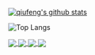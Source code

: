 [![qiufeng's github stats](https://github-readme-stats.vercel.app/api?username=wutongshenqiu)](https://github.com/wutongshenqiu/github-readme-stats)


![Top Langs](https://github-readme-stats.vercel.app/api/top-langs/?username=wutongshenqiu&exclude_repo=wutongshenqiu.github.io,PESecurity&hide=javascript,html)


<a href="https://github.com/wutongshenqiu/CommonAlgorithm">
  <img align="center" src="https://github-readme-stats.vercel.app/api/pin/?username=wutongshenqiu&repo=CommonAlgorithm" />
</a>
<a href="https://github.com/wutongshenqiu/BigInteger">
  <img align="center" src="https://github-readme-stats.vercel.app/api/pin/?username=wutongshenqiu&repo=BigInteger" />
</a>
<a href="https://github.com/wutongshenqiu/PEAnalysis">
  <img align="center" src="https://github-readme-stats.vercel.app/api/pin/?username=wutongshenqiu&repo=PEAnalysis" />
</a>
<a href="https://github.com/wutongshenqiu/algorithms">
  <img align="center" src="https://github-readme-stats.vercel.app/api/pin/?username=wutongshenqiu&repo=algorithms" />
</a>

